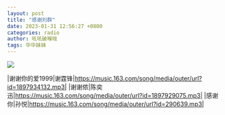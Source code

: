 ```yaml
---
layout: post
title: "感谢刘群"
date: 2023-01-31 12:56:27 +0800
categories: radio
author: 吼吼破喉咙
tags: 华华妹妹
---
```

![]({{site.baseurl}}/images/cover_20230131.jpg)

|谢谢你的爱1999|谢霆锋|https://music.163.com/song/media/outer/url?id=1897934132.mp3|
|谢谢侬|陈奕迅|https://music.163.com/song/media/outer/url?id=1897929075.mp3|
|感谢你|孙悦|https://music.163.com/song/media/outer/url?id=290639.mp3|

